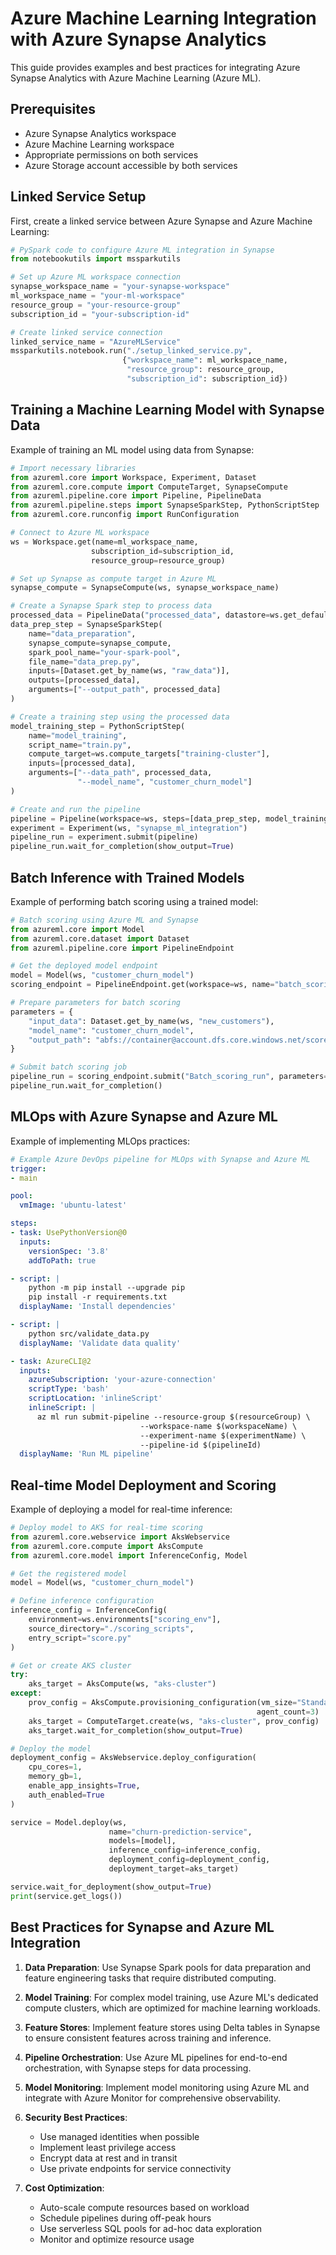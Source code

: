 # Azure Machine Learning Integration with Azure Synapse Analytics

This guide provides examples and best practices for integrating Azure Synapse Analytics with Azure Machine Learning (Azure ML).

## Prerequisites

- Azure Synapse Analytics workspace
- Azure Machine Learning workspace
- Appropriate permissions on both services
- Azure Storage account accessible by both services

## Linked Service Setup

First, create a linked service between Azure Synapse and Azure Machine Learning:

```python
# PySpark code to configure Azure ML integration in Synapse
from notebookutils import mssparkutils

# Set up Azure ML workspace connection
synapse_workspace_name = "your-synapse-workspace"
ml_workspace_name = "your-ml-workspace"
resource_group = "your-resource-group"
subscription_id = "your-subscription-id"

# Create linked service connection
linked_service_name = "AzureMLService"
mssparkutils.notebook.run("./setup_linked_service.py", 
                         {"workspace_name": ml_workspace_name,
                          "resource_group": resource_group,
                          "subscription_id": subscription_id})
```

## Training a Machine Learning Model with Synapse Data

Example of training an ML model using data from Synapse:

```python
# Import necessary libraries
from azureml.core import Workspace, Experiment, Dataset
from azureml.core.compute import ComputeTarget, SynapseCompute
from azureml.pipeline.core import Pipeline, PipelineData
from azureml.pipeline.steps import SynapseSparkStep, PythonScriptStep
from azureml.core.runconfig import RunConfiguration

# Connect to Azure ML workspace
ws = Workspace.get(name=ml_workspace_name,
                  subscription_id=subscription_id,
                  resource_group=resource_group)

# Set up Synapse as compute target in Azure ML
synapse_compute = SynapseCompute(ws, synapse_workspace_name)

# Create a Synapse Spark step to process data
processed_data = PipelineData("processed_data", datastore=ws.get_default_datastore())
data_prep_step = SynapseSparkStep(
    name="data_preparation",
    synapse_compute=synapse_compute,
    spark_pool_name="your-spark-pool",
    file_name="data_prep.py",
    inputs=[Dataset.get_by_name(ws, "raw_data")],
    outputs=[processed_data],
    arguments=["--output_path", processed_data]
)

# Create a training step using the processed data
model_training_step = PythonScriptStep(
    name="model_training",
    script_name="train.py",
    compute_target=ws.compute_targets["training-cluster"],
    inputs=[processed_data],
    arguments=["--data_path", processed_data,
               "--model_name", "customer_churn_model"]
)

# Create and run the pipeline
pipeline = Pipeline(workspace=ws, steps=[data_prep_step, model_training_step])
experiment = Experiment(ws, "synapse_ml_integration")
pipeline_run = experiment.submit(pipeline)
pipeline_run.wait_for_completion(show_output=True)
```

## Batch Inference with Trained Models

Example of performing batch scoring using a trained model:

```python
# Batch scoring using Azure ML and Synapse
from azureml.core import Model
from azureml.core.dataset import Dataset
from azureml.pipeline.core import PipelineEndpoint

# Get the deployed model endpoint
model = Model(ws, "customer_churn_model")
scoring_endpoint = PipelineEndpoint.get(workspace=ws, name="batch_scoring_pipeline")

# Prepare parameters for batch scoring
parameters = {
    "input_data": Dataset.get_by_name(ws, "new_customers"),
    "model_name": "customer_churn_model",
    "output_path": "abfs://container@account.dfs.core.windows.net/scores/"
}

# Submit batch scoring job
pipeline_run = scoring_endpoint.submit("Batch_scoring_run", parameters=parameters)
pipeline_run.wait_for_completion()
```

## MLOps with Azure Synapse and Azure ML

Example of implementing MLOps practices:

```yaml
# Example Azure DevOps pipeline for MLOps with Synapse and Azure ML
trigger:
- main

pool:
  vmImage: 'ubuntu-latest'

steps:
- task: UsePythonVersion@0
  inputs:
    versionSpec: '3.8'
    addToPath: true

- script: |
    python -m pip install --upgrade pip
    pip install -r requirements.txt
  displayName: 'Install dependencies'

- script: |
    python src/validate_data.py
  displayName: 'Validate data quality'

- task: AzureCLI@2
  inputs:
    azureSubscription: 'your-azure-connection'
    scriptType: 'bash'
    scriptLocation: 'inlineScript'
    inlineScript: |
      az ml run submit-pipeline --resource-group $(resourceGroup) \
                             --workspace-name $(workspaceName) \
                             --experiment-name $(experimentName) \
                             --pipeline-id $(pipelineId)
  displayName: 'Run ML pipeline'
```

## Real-time Model Deployment and Scoring

Example of deploying a model for real-time inference:

```python
# Deploy model to AKS for real-time scoring
from azureml.core.webservice import AksWebservice
from azureml.core.compute import AksCompute
from azureml.core.model import InferenceConfig, Model

# Get the registered model
model = Model(ws, "customer_churn_model")

# Define inference configuration
inference_config = InferenceConfig(
    environment=ws.environments["scoring_env"],
    source_directory="./scoring_scripts",
    entry_script="score.py"
)

# Get or create AKS cluster
try:
    aks_target = AksCompute(ws, "aks-cluster")
except:
    prov_config = AksCompute.provisioning_configuration(vm_size="Standard_D3_v2", 
                                                       agent_count=3)
    aks_target = ComputeTarget.create(ws, "aks-cluster", prov_config)
    aks_target.wait_for_completion(show_output=True)

# Deploy the model
deployment_config = AksWebservice.deploy_configuration(
    cpu_cores=1,
    memory_gb=1,
    enable_app_insights=True,
    auth_enabled=True
)

service = Model.deploy(ws,
                      name="churn-prediction-service",
                      models=[model],
                      inference_config=inference_config,
                      deployment_config=deployment_config,
                      deployment_target=aks_target)

service.wait_for_deployment(show_output=True)
print(service.get_logs())
```

## Best Practices for Synapse and Azure ML Integration

1. **Data Preparation**: Use Synapse Spark pools for data preparation and feature engineering tasks that require distributed computing.

2. **Model Training**: For complex model training, use Azure ML's dedicated compute clusters, which are optimized for machine learning workloads.

3. **Feature Stores**: Implement feature stores using Delta tables in Synapse to ensure consistent features across training and inference.

4. **Pipeline Orchestration**: Use Azure ML pipelines for end-to-end orchestration, with Synapse steps for data processing.

5. **Model Monitoring**: Implement model monitoring using Azure ML and integrate with Azure Monitor for comprehensive observability.

6. **Security Best Practices**:
   - Use managed identities when possible
   - Implement least privilege access
   - Encrypt data at rest and in transit
   - Use private endpoints for service connectivity

7. **Cost Optimization**:
   - Auto-scale compute resources based on workload
   - Schedule pipelines during off-peak hours
   - Use serverless SQL pools for ad-hoc data exploration
   - Monitor and optimize resource usage
